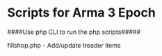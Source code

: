 Scripts for Arma 3 Epoch
=======
####Use php CLI to run the php scripts#####

fillshop.php - Add/update treader items
